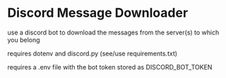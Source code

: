 # Discord Message Downloader

use a discord bot to download the messages from the server(s) to which you belong

requires dotenv and discord.py (see/use requirements.txt)

requires a .env file with the bot token stored as DISCORD_BOT_TOKEN